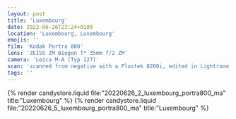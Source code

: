 ```yaml
---
layout: post
title: 'Luxembourg'
date: 2022-06-26T23:24+0100
location: 'Luxembourg, Luxembourg'
emojis: ''
film: 'Kodak Portra 800'
lens: 'ZEISS ZM Biogon T* 35mm f/2 ZM'
camera: 'Leica M-A (Typ 127)'
scan: 'scanned from negative with a Plustek 8200i, edited in Lightroom'
tags: ''
---
```


{% render candystore.liquid file:"20220626_2_luxembourg_portra800_ma" title:"Luxembourg" %}
{% render candystore.liquid file:"20220626_5_luxembourg_portra800_ma" title:"Luxembourg" %}